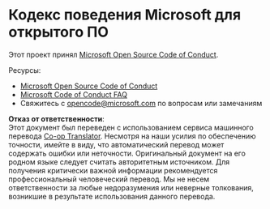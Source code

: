 <!--
CO_OP_TRANSLATOR_METADATA:
{
  "original_hash": "e8b14f0e66db374a2ada46e25fac88ae",
  "translation_date": "2025-06-12T09:18:20+00:00",
  "source_file": "CODE_OF_CONDUCT.md",
  "language_code": "ru"
}
-->
# Кодекс поведения Microsoft для открытого ПО

Этот проект принял [Microsoft Open Source Code of Conduct](https://opensource.microsoft.com/codeofconduct/).

Ресурсы:

- [Microsoft Open Source Code of Conduct](https://opensource.microsoft.com/codeofconduct/)
- [Microsoft Code of Conduct FAQ](https://opensource.microsoft.com/codeofconduct/faq/)
- Свяжитесь с [opencode@microsoft.com](mailto:opencode@microsoft.com) по вопросам или замечаниям

**Отказ от ответственности**:  
Этот документ был переведен с использованием сервиса машинного перевода [Co-op Translator](https://github.com/Azure/co-op-translator). Несмотря на наши усилия по обеспечению точности, имейте в виду, что автоматический перевод может содержать ошибки или неточности. Оригинальный документ на его родном языке следует считать авторитетным источником. Для получения критически важной информации рекомендуется профессиональный человеческий перевод. Мы не несем ответственности за любые недоразумения или неверные толкования, возникшие в результате использования данного перевода.